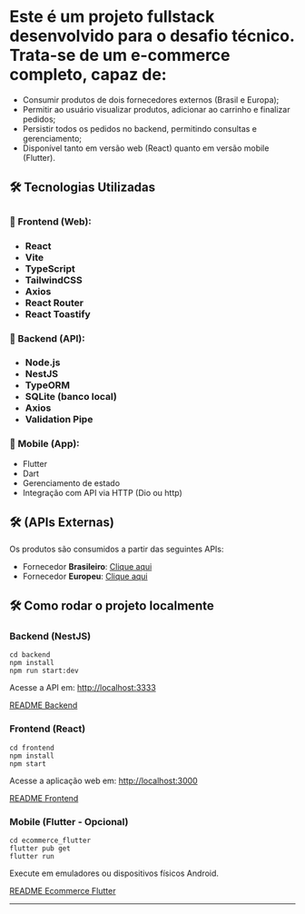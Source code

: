 <h1> Este é um projeto fullstack desenvolvido para o desafio técnico. Trata-se de um e-commerce completo, capaz de: </h1>


- Consumir produtos de dois fornecedores externos (Brasil e Europa);
- Permitir ao usuário visualizar produtos, adicionar ao carrinho e finalizar pedidos;
- Persistir todos os pedidos no backend, permitindo consultas e gerenciamento;
- Disponível tanto em versão web (React) quanto em versão mobile (Flutter).


<h2> 🛠️ Tecnologias Utilizadas <h2> 

<h3>🔹 Frontend (Web):<h3>
<ul>
    <li>React</li>
    <li>Vite</li>
    <li>TypeScript</li>
    <li>TailwindCSS</li>
    <li>Axios</li>
    <li>React Router</li>
    <li>React Toastify</li>
  </ul>

<h3>🔹 Backend (API):<h3>
<ul>
    <li>Node.js</li>
    <li>NestJS</li>
    <li>TypeORM</li>
    <li>SQLite (banco local)</li>
    <li>Axios</li>
    <li>Validation Pipe</li>
  </ul>

<h3>🔹 Mobile (App): </h3>
<ul>
    <li>Flutter</li>
    <li>Dart</li>
    <li>Gerenciamento de estado </li>
    <li>Integração com API via HTTP (Dio ou http)</li>
</ul>


<h2>🛠️ (APIs Externas) </h2>
 <p>Os produtos são consumidos a partir das seguintes APIs:</p>

  <ul>
    <li>Fornecedor <strong>Brasileiro</strong>: <a href="http://616d6bdb6dacbb001794ca17.mockapi.io/devnology/brazilian_provider" target="_blank">Clique aqui</a></li>
    <li>Fornecedor <strong>Europeu</strong>: <a href="http://616d6bdb6dacbb001794ca17.mockapi.io/devnology/european_provider" target="_blank">Clique aqui</a></li>
  </ul>


<h2>🛠️ Como rodar o projeto localmente</h2>
<h3>Backend (NestJS)</h3>
  <pre><code>cd backend
npm install
npm run start:dev</code></pre>
  <p>Acesse a API em: <a href="http://localhost:3333">http://localhost:3333</a></p>
<a href="https://github.com/Lebarbote/Teste-React-Node/blob/main/backend/README.md" target="_blank">README Backend</a></li>


  <h3>Frontend (React)</h3>
  <pre><code>cd frontend
npm install
npm start</code></pre>
  <p>Acesse a aplicação web em: <a href="http://localhost:3000">http://localhost:3000</a></p>
<a href="https://github.com/Lebarbote/Teste-React-Node/blob/main/frontend/README.md" target="_blank">README Frontend</a></li>
  

  <h3>Mobile (Flutter - Opcional)</h3>
  <pre><code>cd ecommerce_flutter
flutter pub get
flutter run</code></pre>
  <p>Execute em emuladores ou dispositivos físicos Android.</p>
<a href="https://github.com/Lebarbote/Teste-React-Node/blob/main/ecommerce_flutter/README.md" target="_blank">README Ecommerce Flutter</a></li>

  <hr>
